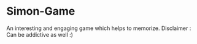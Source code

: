 # Simon-Game
An interesting and engaging game which helps to memorize. Disclaimer : Can be addictive as well :) 
